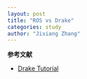 ```yaml
---
layout: post
title: "ROS vs Drake"
categories: study
author: "Jixiang Zhang"
---
```



**参考文献**

- [Drake Tutorial](https://drake.guzhaoyuan.com/)